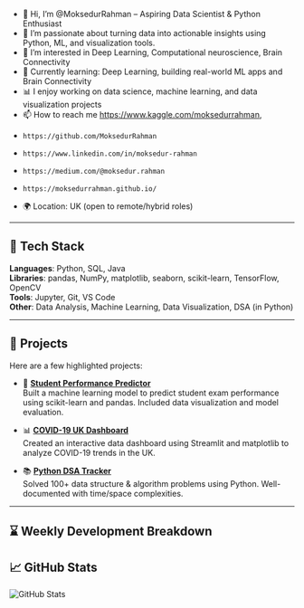 - 👋 Hi, I’m @MoksedurRahman – Aspiring Data Scientist & Python Enthusiast
- 🔭 I’m passionate about turning data into actionable insights using Python, ML, and visualization tools.
- 👀 I’m interested in Deep Learning, Computational neuroscience, Brain Connectivity
- 🌱 Currently learning: Deep Learning, building real-world ML apps and Brain Connectivity
- 📊 I enjoy working on data science, machine learning, and data visualization projects 
- 📫 How to reach me https://www.kaggle.com/moksedurrahman, 
-     https://github.com/MoksedurRahman
-     https://www.linkedin.com/in/moksedur-rahman
-     https://medium.com/@moksedur.rahman
-     https://moksedurrahman.github.io/
- 🌍 Location: UK (open to remote/hybrid roles)
<!---
MoksedurRahman/MoksedurRahman is a ✨ special ✨ repository because its `README.md` (this file) appears on your GitHub profile.
You can click the Preview link to take a look at your changes.
--->

---

## 🧰 Tech Stack

**Languages**: Python, SQL, Java  
**Libraries**: pandas, NumPy, matplotlib, seaborn, scikit-learn, TensorFlow, OpenCV  
**Tools**: Jupyter, Git, VS Code  
**Other**: Data Analysis, Machine Learning, Data Visualization, DSA (in Python)

---

## 🔧 Projects

Here are a few highlighted projects:

- 🧠 [**Student Performance Predictor**](https://github.com/MoksedurRahman/student-performance-predictor)  
  Built a machine learning model to predict student exam performance using scikit-learn and pandas. Included data visualization and model evaluation.

- 📊 [**COVID-19 UK Dashboard**](https://github.com/MoksedurRahman/covid19-uk-dashboard)  
  Created an interactive data dashboard using Streamlit and matplotlib to analyze COVID-19 trends in the UK.

- 📚 [**Python DSA Tracker**](https://github.com/MoksedurRahman/dsa-python-solutions.git)  
  Solved 100+ data structure & algorithm problems using Python. Well-documented with time/space complexities.

---

## ⌛ Weekly Development Breakdown

<!--START_SECTION:waka-->
<!--END_SECTION:waka-->



## 📈 GitHub Stats

![GitHub Stats](https://github-readme-stats.vercel.app/api?username=MoksedurRahman&show_icons=true&theme=tokyonight)

